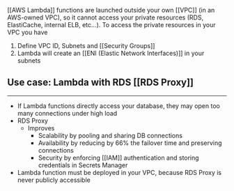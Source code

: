 [[AWS Lambda]] functions are launched outside your own [[VPC]] (in an AWS-owned VPC), so it cannot access your private resources (RDS, ElastiCache, internal ELB, etc...). To access the private resources in your VPC you have
1. Define VPC ID, Subnets and [[Security Groups]]
2. Lambda will create an [[ENI (Elastic Network Interfaces)]] in your subnets

## Use case: Lambda with RDS [[RDS Proxy]]
---
- If Lambda functions directly access your database, they may open too many connections under high load
- RDS Proxy
	- Improves
		- Scalability by pooling and sharing DB connections
		- Availability by reducing by 66% the failover time and preserving connections
		- Security by enforcing [[IAM]] authentication and storing credentials in Secrets Manager
- Lambda function must be deployed in your VPC, because RDS Proxy is never publicly accessible